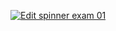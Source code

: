 [![Edit spinner exam 01](https://codesandbox.io/static/img/play-codesandbox.svg)](https://codesandbox.io/s/mywj8z60ky)
